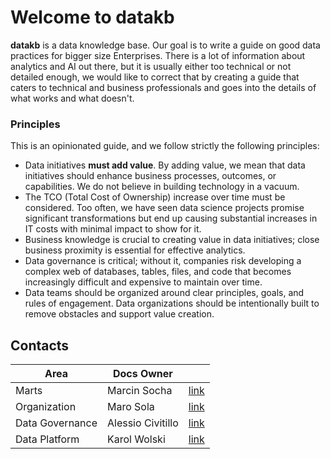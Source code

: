 # Welcome to datakb

**datakb** is a data knowledge base. Our goal is to write a guide on good data practices for bigger size Enterprises. There is a lot of information about analytics and AI out there, but it is usually either too technical or not detailed enough, we would like to correct that by creating a guide that caters to technical and business professionals and goes into the details of what works and what doesn't.

### Principles

This is an opinionated guide, and we follow strictly the following principles:


- Data initiatives **must add value**. By adding value, we mean that data initiatives should enhance business processes, outcomes, or capabilities. We do not believe in building technology in a vacuum.
- The TCO (Total Cost of Ownership) increase over time must be considered. Too often, we have seen data science projects promise significant transformations but end up causing substantial increases in IT costs with minimal impact to show for it.
- Business knowledge is crucial to creating value in data initiatives; close business proximity is essential for effective analytics.
- Data governance is critical; without it, companies risk developing a complex web of databases, tables, files, and code that becomes increasingly difficult and expensive to maintain over time.
- Data teams should be organized around clear principles, goals, and rules of engagement. Data organizations should be intentionally built to remove obstacles and support value creation.



## Contacts

| **Area**        | **Docs Owner**    |                                                   |
|-----------------|-------------------|---------------------------------------------------|
| Marts           | Marcin Socha      | [link](/data-excellence/marts/overview)           |
| Organization    | Maro Sola         | [link](/data-excellence/organizzation/overview)   |
| Data Governance | Alessio Civitillo | [link](/data-excellence/data_governance/overview) |
| Data Platform   | Karol Wolski      | [link](/data-excellence/data_platform/overview)   |
